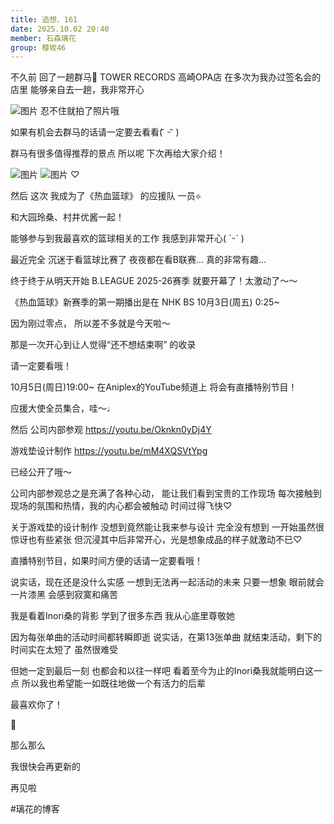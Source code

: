 ```yaml
---
title: 追想、161
date: 2025.10.02 20:40
member: 石森璃花
group: 樱坂46
---
```


不久前
回了一趟群马🐴
TOWER RECORDS 高崎OPA店
在多次为我办过签名会的店里
能够亲自去一趟，我非常开心



![图片](https://sakurazaka46.com/files/14/diary/s46/blog/moblog/202510/mob1QdDyg.jpg)
忍不住就拍了照片哦







如果有机会去群马的话请一定要去看看( ᷇ ᵕ ᷆ )

群马有很多值得推荐的景点
所以呢
下次再给大家介绍！






![图片](https://sakurazaka46.com/files/14/diary/s46/blog/moblog/202510/mobwYHGbL.jpg)
![图片](https://sakurazaka46.com/files/14/diary/s46/blog/moblog/202510/mobNHfZlz.jpg)
♡
















然后
这次
我成为了《热血篮球》
的应援队
一员⟡

和大园玲桑、村井优酱一起！


能够参与到我最喜欢的篮球相关的工作
我感到非常开心( ˊᵕˋ )




最近完全
沉迷于看篮球比赛了
夜夜都在看B联赛…
真的非常有趣…


终于终于从明天开始
B.LEAGUE 2025-26赛季
就要开幕了！太激动了～～


《热血篮球》新赛季的第一期播出是在
NHK BS 10月3日(周五) 0:25~

因为刚过零点，
所以差不多就是今天啦～



那是一次开心到让人觉得“还不想结束啊”
的收录

请一定要看哦！
















10月5日(周日)19:00~
在Aniplex的YouTube频道上
将会有直播特别节目！

应援大使全员集合，哇～♩



然后
公司内部参观
https://youtu.be/Oknkn0yDj4Y

游戏垫设计制作
https://youtu.be/mM4XQSVtYpg



已经公开了哦～

公司内部参观总之是充满了各种心动，
能让我们看到宝贵的工作现场
每次接触到现场的氛围和热情，我的内心都会被触动
时间过得飞快♡

关于游戏垫的设计制作
没想到竟然能让我来参与设计
完全没有想到
一开始虽然很惊讶也有些紧张
但沉浸其中后非常开心，光是想象成品的样子就激动不已♡





直播特别节目，如果时间方便的话请一定要看哦！































说实话，现在还是没什么实感
一想到无法再一起活动的未来
只要一想象
眼前就会一片漆黑
会感到寂寞和痛苦


我是看着Inori桑的背影
学到了很多东西
我从心底里尊敬她

因为每张单曲的活动时间都转瞬即逝
说实话，在第13张单曲
就结束活动，剩下的时间实在太短了
虽然很难受


但她一定到最后一刻
也都会和以往一样吧
看着至今为止的Inori桑我就能明白这一点
所以我也希望能一如既往地做一个有活力的后辈


最喜欢你了！






🦒




















那么那么

我很快会再更新的

再见啦

#璃花的博客
